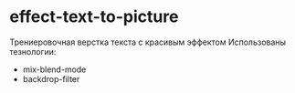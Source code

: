 # effect-text-to-picture

Трениеровочная верстка текста с красивым эффектом
Использованы тезнологии:
* mix-blend-mode
* backdrop-filter
